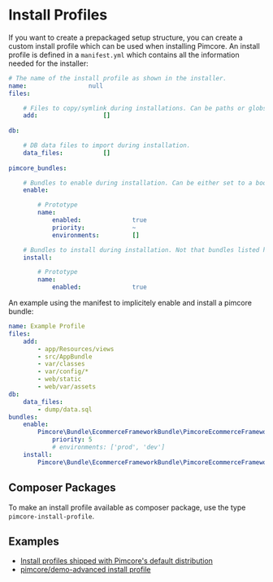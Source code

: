 # Install Profiles

If you want to create a prepackaged setup structure, you can create a custom install profile which can be used when
installing Pimcore. An install profile is defined in a `manifest.yml` which contains all the information needed for the
installer:

```yaml
# The name of the install profile as shown in the installer.
name:                 null
files:

    # Files to copy/symlink during installations. Can be paths or globs.
    add:                  []
    
db:

    # DB data files to import during installation.
    data_files:           []
    
pimcore_bundles:

    # Bundles to enable during installation. Can be either set to a boolean or configure options explicitely.
    enable:

        # Prototype
        name:
            enabled:              true
            priority:             ~
            environments:         []

    # Bundles to install during installation. Not that bundles listed here will not be automatically enabled.
    install:

        # Prototype
        name:
            enabled:              true
```

An example using the manifest to implicitely enable and install a pimcore bundle:

```yaml
name: Example Profile
files:
    add:
        - app/Resources/views
        - src/AppBundle
        - var/classes
        - var/config/*
        - web/static
        - web/var/assets
db:
    data_files:
        - dump/data.sql
bundles:
    enable:
        Pimcore\Bundle\EcommerceFrameworkBundle\PimcoreEcommerceFrameworkBundle:
            priority: 5
            # environments: ['prod', 'dev']
    install:
        Pimcore\Bundle\EcommerceFrameworkBundle\PimcoreEcommerceFrameworkBundle: ~
```

## Composer Packages

To make an install profile available as composer package, use the type `pimcore-install-profile`.

## Examples

* [Install profiles shipped with Pimcore's default distribution](https://github.com/pimcore/pimcore/tree/master/install-profiles)
* [pimcore/demo-advanced install profile](https://github.com/pimcore/demo-ecommerce) 
